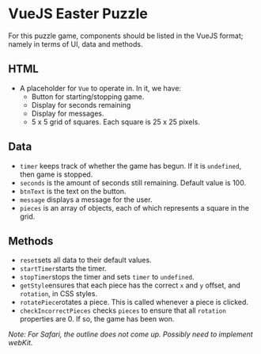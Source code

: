 # VueJS Easter Puzzle

For this puzzle game, components should be listed in the VueJS format; namely in terms of UI, data and methods.

## HTML
- A placeholder for `Vue` to operate in. In it, we have:
    - Button for starting/stopping game.
    - Display for seconds remaining
    - Display for messages.
    - 5 x 5 grid of squares. Each square is 25 x 25 pixels.

## Data
- `timer` keeps track of whether the game has begun. If it is `undefined`, then game is stopped.
- `seconds` is the amount of seconds still remaining. Default value is 100.
- `btnText` is the text on the button.
- `message` displays a message for the user.
- `pieces` is an array of objects, each of which represents a square in the grid.

## Methods
- `reset`sets all data to their default values.
- `startTimer`starts the timer.
- `stopTimer`stops the timer and sets `timer` to `undefined`.
- `getStyle`ensures that each piece has the correct `x` and `y` offset, and `rotation`, in CSS styles.
- `rotatePiece`rotates a piece. This is called whenever a piece is clicked.
- `checkIncorrectPieces` checks `pieces` to ensure that all `rotation` properties are 0. If so, the game has been won.

*Note: For Safari, the outline does not come up. Possibly need to implement webKit.*
